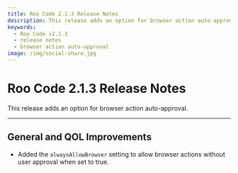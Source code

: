 ```yaml
---
title: Roo Code 2.1.3 Release Notes
description: This release adds an option for browser action auto-approval.
keywords:
  - Roo Code v2.1.3
  - release notes
  - browser action auto-approval
image: /img/social-share.jpg
---
```


# Roo Code 2.1.3 Release Notes

This release adds an option for browser action auto-approval.

---

## General and QOL Improvements

*   Added the `alwaysAllowBrowser` setting to allow browser actions without user approval when set to true.